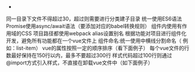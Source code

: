 *


同一目录下文件不得超过30，超过则需要进行分类建子目录
统一使用ES6语法
Promise使用async/await语法（要添加对应的babel转换规则）
组件内使用有作用域的CSS
项目路径都使用webpack alias设置别名
根据功能对项目进行组件化开发，避免所有功能都在一个vue文件上
组件命名:统一使用中横线分割命名（ 例如：list-item）
vue的属性按照一定的顺序排序（看下面例子）
每个vue文件的行数最好保持在150行以内，最多不要超过300行
样式代码超过100行则通过@import方式引入样式，不直接在卸载vue文件中（如下面例子）